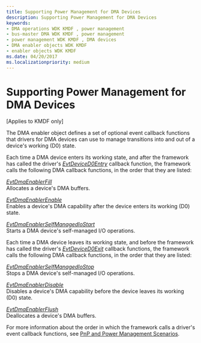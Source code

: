 ```yaml
---
title: Supporting Power Management for DMA Devices
description: Supporting Power Management for DMA Devices
keywords:
- DMA operations WDK KMDF , power management
- bus-master DMA WDK KMDF , power management
- power management WDK KMDF , DMA devices
- DMA enabler objects WDK KMDF
- enabler objects WDK KMDF
ms.date: 04/20/2017
ms.localizationpriority: medium
---
```


# Supporting Power Management for DMA Devices


\[Applies to KMDF only\]

The DMA enabler object defines a set of optional event callback functions that drivers for DMA devices can use to manage transitions into and out of a device's working (D0) state.

Each time a DMA device enters its working state, and after the framework has called the driver's [*EvtDeviceD0Entry*](/windows-hardware/drivers/ddi/wdfdevice/nc-wdfdevice-evt_wdf_device_d0_entry) callback function, the framework calls the following DMA callback functions, in the order that they are listed:

<a href="" id="---------evtdmaenablerfill--------"></a>[*EvtDmaEnablerFill*](/windows-hardware/drivers/ddi/wdfdmaenabler/nc-wdfdmaenabler-evt_wdf_dma_enabler_fill)  
Allocates a device's DMA buffers.

<a href="" id="---------evtdmaenablerenable--------"></a>[*EvtDmaEnablerEnable*](/windows-hardware/drivers/ddi/wdfdmaenabler/nc-wdfdmaenabler-evt_wdf_dma_enabler_enable)  
Enables a device's DMA capability after the device enters its working (D0) state.

<a href="" id="---------evtdmaenablerselfmanagediostart--------"></a>[*EvtDmaEnablerSelfManagedIoStart*](/windows-hardware/drivers/ddi/wdfdmaenabler/nc-wdfdmaenabler-evt_wdf_dma_enabler_selfmanaged_io_start)  
Starts a DMA device's self-managed I/O operations.

Each time a DMA device leaves its working state, and before the framework has called the driver's [*EvtDeviceD0Exit*](/windows-hardware/drivers/ddi/wdfdevice/nc-wdfdevice-evt_wdf_device_d0_exit) callback functions, the framework calls the following DMA callback functions, in the order that they are listed:

<a href="" id="---------evtdmaenablerselfmanagediostop--------"></a>[*EvtDmaEnablerSelfManagedIoStop*](/windows-hardware/drivers/ddi/wdfdmaenabler/nc-wdfdmaenabler-evt_wdf_dma_enabler_selfmanaged_io_stop)  
Stops a DMA device's self-managed I/O operations.

<a href="" id="---------evtdmaenablerdisable--------"></a>[*EvtDmaEnablerDisable*](/windows-hardware/drivers/ddi/wdfdmaenabler/nc-wdfdmaenabler-evt_wdf_dma_enabler_disable)  
Disables a device's DMA capability before the device leaves its working (D0) state.

<a href="" id="---------evtdmaenablerflush--------"></a>[*EvtDmaEnablerFlush*](/windows-hardware/drivers/ddi/wdfdmaenabler/nc-wdfdmaenabler-evt_wdf_dma_enabler_flush)  
Deallocates a device's DMA buffers.

For more information about the order in which the framework calls a driver's event callback functions, see [PnP and Power Management Scenarios](pnp-and-power-management-scenarios.md).

 

